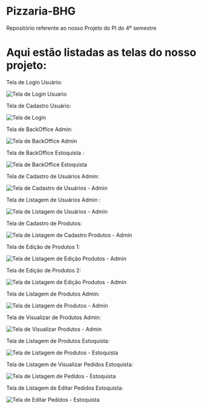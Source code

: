 # Pizzaria-BHG
Repositório referente ao nosso Projeto do PI do 4º semestre

# Aqui estão listadas as telas do nosso projeto:

Tela de Login Usuário:


![Tela de Login Usuario](Telas/versãoFinal/Usuarios/loginBackoffice.png)


Tela de Cadastro Usuário:


![Tela de Login](Telas/versãoFinal/Usuarios/cadastroUsuario.png)


Tela de BackOffice Admin:


![Tela de BackOffice Admin](Telas/versãoFinal/Usuarios/dashboardAdmin.png)


Tela de BackOffice Estoquista :


![Tela de BackOffice Estoquista](Telas/versãoFinal/Usuarios/dashboardEstoquista.png)


Tela de Cadastro de Usuários Admin: 


![Tela de Cadastro de Usuários - Admin ](Telas/versãoFinal/Usuarios/cadastroUsuario.png)


Tela de Listagem de Usuários Admin :


![Tela de Listagem de Usuários - Admin](Telas/versãoFinal/Usuarios/adminUsuarios.png)


Tela de Cadastro de Produtos:


![Tela de Listagem de Cadastro Produtos - Admin](Telas/versãoFinal/Usuarios/cadastroProduto.png)


Tela de Edição de Produtos 1:


![Tela de Listagem de Edição Produtos - Admin](Telas/versãoFinal/Usuarios/editarProdutoAdmin1.png)


Tela de Edição de Produtos 2:


![Tela de Listagem de Edição Produtos - Admin](Telas/versãoFinal/Usuarios/editarProdutoAdmin2.png)


Tela de Listagem de Produtos Admin:


![Tela de Listagem de Produtos - Admin](Telas/versãoFinal/Usuarios/listaProdutosAdmin.png)


Tela de Visualizar de Produtos Admin:


![Tela de Visualizar Produtos - Admin](Telas/versãoFinal/Usuarios/visualizarProdutoAdmin.png)


Tela de Listagem de Produtos Estoquista:


![Tela de Listagem de Produtos - Estoquista](Telas/listaProdutosEstoq.png)


Tela de Listagem de Visualizar Pedidos Estoquista:


![Tela de Listagem de Pedidos - Estoquista](Telas/versãoFinal/Usuarios/listaPedidosEstoq.png)


Tela de Listagem de Editar Pedidos Estoquista:


![Tela de Editar Pedidos - Estoquista](Telas/versãoFinal/Usuarios/editarPedidoEstoq.png)





